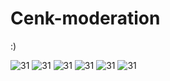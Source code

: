 # Cenk-moderation
:)

<center> 
</center>
<img src="https://cdn.discordapp.com/attachments/782073495780589577/935857781083349002/unknown.png" alt="31" />
<img src="https://media.discordapp.net/attachments/782073495780589577/935859970954653756/unknown.png?width=805&height=222" alt="31" />
<img src="https://media.discordapp.net/attachments/782073495780589577/935857901682163712/unknown.png" alt="31" />
<img src="https://cdn.discordapp.com/attachments/782073495780589577/935858090820116560/unknown.png" alt="31" />
<img src="https://cdn.discordapp.com/attachments/782073495780589577/935858640773070878/unknown.png" alt="31" />
<img src="https://cdn.discordapp.com/attachments/782073495780589577/935858640773070878/unknown.png" alt="31" />
